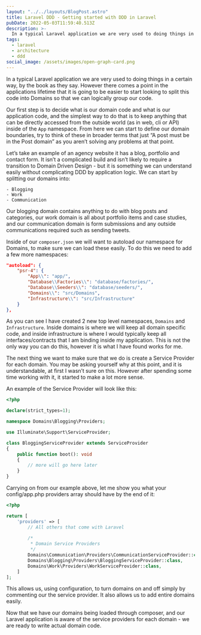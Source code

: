 ```yaml
---
layout: "../../layouts/BlogPost.astro"
title: Laravel DDD - Getting started with DDD in Laravel
pubDate: 2022-05-03T11:59:40.513Z
description: >-
  In a typical Laravel application we are very used to doing things in a certain way, by the book as they say. However there comes a point in the applications lifetime that it is going to be easier to start looking to split this code into Domains so that we can logically group our code.
tags:
  - laravel
  - architecture
  - ddd
social_image: /assets/images/open-graph-card.png
---
```

In a typical Laravel application we are very used to doing things in a certain way, by the book as they say. However there comes a point in the applications lifetime that it is going to be easier to start looking to split this code into Domains so that we can logically group our code.

Our first step is to decide what is our domain code and what is our application code, and the simplest way to do that is to keep anything that can be directly accessed from the outside world (as in web, cli or API) inside of the `App` namespace. From here we can start to define our domain boundaries, try to think of these in broader terms that just “A post must be in the Post domain” as you aren’t solving any problems at that point.

Let’s take an example of an agency website it has a blog, portfolio and contact form. It isn’t a complicated build and isn’t likely to require a transition to Domain Driven Design - but it is something we can understand easily without complicating DDD by application logic. We can start by splitting our domains into:

    - Blogging
    - Work
    - Communication

Our blogging domain contains anything to do with blog posts and categories, our work domain is all about portfolio items and case studies, and our communication domain is form submissions and any outside communications required such as sending tweets.

Inside of our `composer.json` we will want to autoload our namespace for Domains, to make sure we can load these easily. To do this we need to add a few more namespaces:

```json
"autoload": {
    "psr-4": {
        "App\\": "app/",
        "Database\\Factories\\": "database/factories/",
        "Database\\Seeders\\": "database/seeders/",
        "Domains\\": "src/Domains",
        "Infrastructure\\": "src/Infrastructure"
    }
},
```

As you can see I have created 2 new top level namespaces, `Domains` and `Infrastructure`. Inside domains is where we will keep all domain specific code, and inside infrastructure is where I would typically keep all interfaces/contracts that I am binding inside my application. This is not the only way you can do this, however it is what I have found works for me.

The next thing we want to make sure that we do is create a Service Provider for each domain. You may be asking yourself why at this point, and it is understandable, at first I wasn’t sure on this. However after spending some time working with it, it started to make a lot more sense.

An example of the Service Provider will look like this:

```php
<?php

declare(strict_types=1);

namespace Domains\Blogging\Providers;

use Illuminate\Support\ServiceProvider;

class BloggingServiceProvider extends ServiceProvider
{
    public function boot(): void
    {
        // more will go here later
    }
}
```

Carrying on from our example above, let me show you what your config/app.php providers array should have by the end of it:

```php
<?php

return [
    'providers' => [
        // All others that come with Laravel
   
        /*
         * Domain Service Providers
         */
        Domains\Communication\Providers\CommunicationServiceProvider::class,
        Domains\Blogging\Providers\BloggingServiceProvider::class,
        Domains\Work\Providers\WorkServiceProvider::class,
    ]
];
```

This allows us, using configuration, to turn domains on and off simply by commenting our the service provider. It also allows us to add entire domains easily.

Now that we have our domains being loaded through composer, and our Laravel application is aware of the service providers for each domain - we are ready to write actual domain code.
